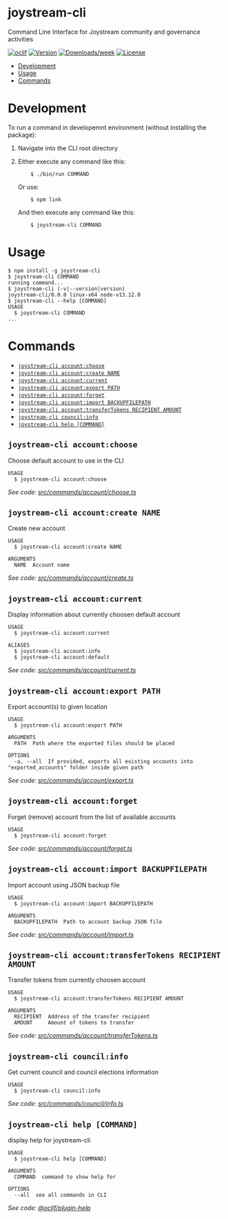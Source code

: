 joystream-cli
=============

Command Line Interface for Joystream community and governance activities

[![oclif](https://img.shields.io/badge/cli-oclif-brightgreen.svg)](https://oclif.io)
[![Version](https://img.shields.io/npm/v/joystream-cli.svg)](https://npmjs.org/package/joystream-cli)
[![Downloads/week](https://img.shields.io/npm/dw/joystream-cli.svg)](https://npmjs.org/package/joystream-cli)
[![License](https://img.shields.io/npm/l/joystream-cli.svg)](https://github.com/Joystream/cli/blob/master/package.json)

<!-- toc -->
* [Development](#development)
* [Usage](#usage)
* [Commands](#commands)
<!-- tocstop -->

# Development
<!-- development -->
To run a command in developemnt environment (without installing the package):

1. Navigate into the CLI root directory
1. Either execute any command like this:

    ```
        $ ./bin/run COMMAND
    ```

    Or use:

    ```
        $ npm link
    ```

    And then execute any command like this:

    ```
        $ joystream-cli COMMAND
    ```
<!-- development -->

# Usage
<!-- usage -->
```sh-session
$ npm install -g joystream-cli
$ joystream-cli COMMAND
running command...
$ joystream-cli (-v|--version|version)
joystream-cli/0.0.0 linux-x64 node-v13.12.0
$ joystream-cli --help [COMMAND]
USAGE
  $ joystream-cli COMMAND
...
```
<!-- usagestop -->
# Commands
<!-- commands -->
* [`joystream-cli account:choose`](#joystream-cli-accountchoose)
* [`joystream-cli account:create NAME`](#joystream-cli-accountcreate-name)
* [`joystream-cli account:current`](#joystream-cli-accountcurrent)
* [`joystream-cli account:export PATH`](#joystream-cli-accountexport-path)
* [`joystream-cli account:forget`](#joystream-cli-accountforget)
* [`joystream-cli account:import BACKUPFILEPATH`](#joystream-cli-accountimport-backupfilepath)
* [`joystream-cli account:transferTokens RECIPIENT AMOUNT`](#joystream-cli-accounttransfertokens-recipient-amount)
* [`joystream-cli council:info`](#joystream-cli-councilinfo)
* [`joystream-cli help [COMMAND]`](#joystream-cli-help-command)

## `joystream-cli account:choose`

Choose default account to use in the CLI

```
USAGE
  $ joystream-cli account:choose
```

_See code: [src/commands/account/choose.ts](https://github.com/Joystream/substrate-runtime-joystream/blob/master/cli/src/commands/account/choose.ts)_

## `joystream-cli account:create NAME`

Create new account

```
USAGE
  $ joystream-cli account:create NAME

ARGUMENTS
  NAME  Account name
```

_See code: [src/commands/account/create.ts](https://github.com/Joystream/substrate-runtime-joystream/blob/master/cli/src/commands/account/create.ts)_

## `joystream-cli account:current`

Display information about currently choosen default account

```
USAGE
  $ joystream-cli account:current

ALIASES
  $ joystream-cli account:info
  $ joystream-cli account:default
```

_See code: [src/commands/account/current.ts](https://github.com/Joystream/substrate-runtime-joystream/blob/master/cli/src/commands/account/current.ts)_

## `joystream-cli account:export PATH`

Export account(s) to given location

```
USAGE
  $ joystream-cli account:export PATH

ARGUMENTS
  PATH  Path where the exported files should be placed

OPTIONS
  -a, --all  If provided, exports all existing accounts into "exported_accounts" folder inside given path
```

_See code: [src/commands/account/export.ts](https://github.com/Joystream/substrate-runtime-joystream/blob/master/cli/src/commands/account/export.ts)_

## `joystream-cli account:forget`

Forget (remove) account from the list of available accounts

```
USAGE
  $ joystream-cli account:forget
```

_See code: [src/commands/account/forget.ts](https://github.com/Joystream/substrate-runtime-joystream/blob/master/cli/src/commands/account/forget.ts)_

## `joystream-cli account:import BACKUPFILEPATH`

Import account using JSON backup file

```
USAGE
  $ joystream-cli account:import BACKUPFILEPATH

ARGUMENTS
  BACKUPFILEPATH  Path to account backup JSON file
```

_See code: [src/commands/account/import.ts](https://github.com/Joystream/substrate-runtime-joystream/blob/master/cli/src/commands/account/import.ts)_

## `joystream-cli account:transferTokens RECIPIENT AMOUNT`

Transfer tokens from currently choosen account

```
USAGE
  $ joystream-cli account:transferTokens RECIPIENT AMOUNT

ARGUMENTS
  RECIPIENT  Address of the transfer recipient
  AMOUNT     Amount of tokens to transfer
```

_See code: [src/commands/account/transferTokens.ts](https://github.com/Joystream/substrate-runtime-joystream/blob/master/cli/src/commands/account/transferTokens.ts)_

## `joystream-cli council:info`

Get current council and council elections information

```
USAGE
  $ joystream-cli council:info
```

_See code: [src/commands/council/info.ts](https://github.com/Joystream/substrate-runtime-joystream/blob/master/cli/src/commands/council/info.ts)_

## `joystream-cli help [COMMAND]`

display help for joystream-cli

```
USAGE
  $ joystream-cli help [COMMAND]

ARGUMENTS
  COMMAND  command to show help for

OPTIONS
  --all  see all commands in CLI
```

_See code: [@oclif/plugin-help](https://github.com/oclif/plugin-help/blob/v2.2.3/src/commands/help.ts)_
<!-- commandsstop -->
